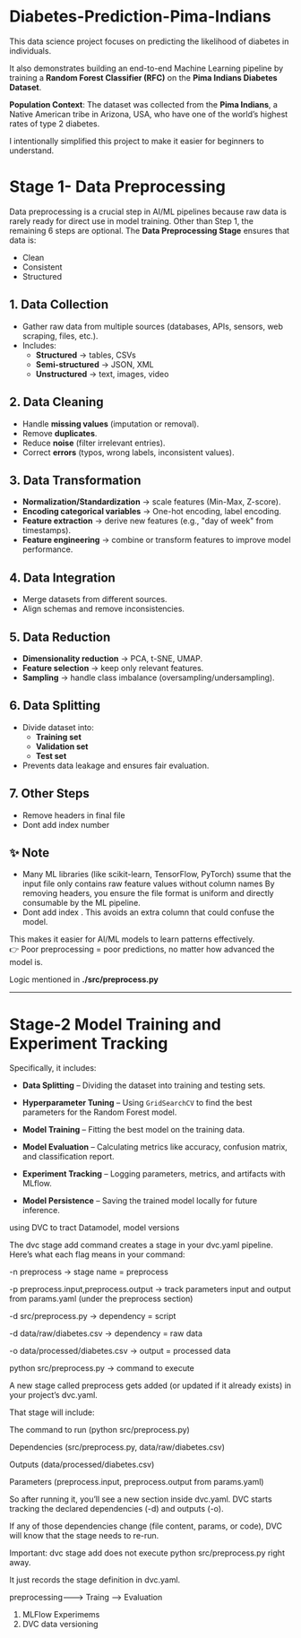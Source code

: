 # Diabetes-Prediction-Pima-Indians  

This data science project focuses on predicting the likelihood of diabetes in individuals.  

It also demonstrates building an end-to-end Machine Learning pipeline by training a **Random Forest Classifier (RFC)** on the **Pima Indians Diabetes Dataset**.  

**Population Context**: The dataset was collected from the **Pima Indians**, a Native American tribe in Arizona, USA, who have one of the world’s highest rates of type 2 diabetes.

I intentionally simplified this project to make it easier for beginners to understand.

# Stage 1- Data Preprocessing  

Data preprocessing is a crucial step in AI/ML pipelines because raw data is rarely ready for direct use in model training. Other than Step 1, the remaining 6 steps are optional.
The **Data Preprocessing Stage** ensures that data is:
- Clean
- Consistent
- Structured 



## 1. Data Collection
- Gather raw data from multiple sources (databases, APIs, sensors, web scraping, files, etc.).
- Includes:
  - **Structured** → tables, CSVs
  - **Semi-structured** → JSON, XML
  - **Unstructured** → text, images, video



## 2. Data Cleaning
- Handle **missing values** (imputation or removal).
- Remove **duplicates**.
- Reduce **noise** (filter irrelevant entries).
- Correct **errors** (typos, wrong labels, inconsistent values).



## 3. Data Transformation
- **Normalization/Standardization** → scale features (Min-Max, Z-score).
- **Encoding categorical variables** → One-hot encoding, label encoding.
- **Feature extraction** → derive new features (e.g., "day of week" from timestamps).
- **Feature engineering** → combine or transform features to improve model performance.



## 4. Data Integration
- Merge datasets from different sources.
- Align schemas and remove inconsistencies.



## 5. Data Reduction
- **Dimensionality reduction** → PCA, t-SNE, UMAP.
- **Feature selection** → keep only relevant features.
- **Sampling** → handle class imbalance (oversampling/undersampling).



## 6. Data Splitting
- Divide dataset into:
  - **Training set**
  - **Validation set**
  - **Test set**
- Prevents data leakage and ensures fair evaluation.



## 7. Other Steps
- Remove headers in final file
- Dont add index number


## ✨ Note 
-   Many ML libraries (like scikit-learn, TensorFlow, PyTorch) 
    ssume that the input file only contains raw feature values without column names
    By removing headers, you ensure the file format is uniform and directly consumable by the ML pipeline.
- Dont add index . This avoids an extra column that could confuse the model.

This makes it easier for AI/ML models to learn patterns effectively.  
👉 Poor preprocessing = poor predictions, no matter how advanced the model is.
 
 Logic mentioned in **./src/preprocess.py**

---

# Stage-2 Model Training and Experiment Tracking 

Specifically, it includes:

- **Data Splitting** – Dividing the dataset into training and testing sets.

- **Hyperparameter Tuning** – Using `GridSearchCV` to find the best parameters for the Random Forest model.

- **Model Training** – Fitting the best model on the training data.

- **Model Evaluation** – Calculating metrics like accuracy, confusion matrix, and classification report.

- **Experiment Tracking** – Logging parameters, metrics, and artifacts with MLflow.

- **Model Persistence** – Saving the trained model locally for future inference.


using DVC to tract Datamodel, model versions 

The dvc stage add command creates a stage in your dvc.yaml pipeline.
Here’s what each flag means in your command:

-n preprocess → stage name = preprocess

-p preprocess.input,preprocess.output → track parameters input and output from params.yaml (under the preprocess section)

-d src/preprocess.py → dependency = script

-d data/raw/diabetes.csv → dependency = raw data

-o data/processed/diabetes.csv → output = processed data

python src/preprocess.py → command to execute


A new stage called preprocess gets added (or updated if it already exists) in your project’s dvc.yaml.

That stage will include:

The command to run (python src/preprocess.py)

Dependencies (src/preprocess.py, data/raw/diabetes.csv)

Outputs (data/processed/diabetes.csv)

Parameters (preprocess.input, preprocess.output from params.yaml)

So after running it, you’ll see a new section inside dvc.yaml.
DVC starts tracking the declared dependencies (-d) and outputs (-o).

If any of those dependencies change (file content, params, or code), DVC will know that the stage needs to re-run.

Important: dvc stage add does not execute python src/preprocess.py right away.

It just records the stage definition in dvc.yaml.

preprocessing---> Traing --> Evaluation
1. MLFlow Experimems
2. DVC data versioning
